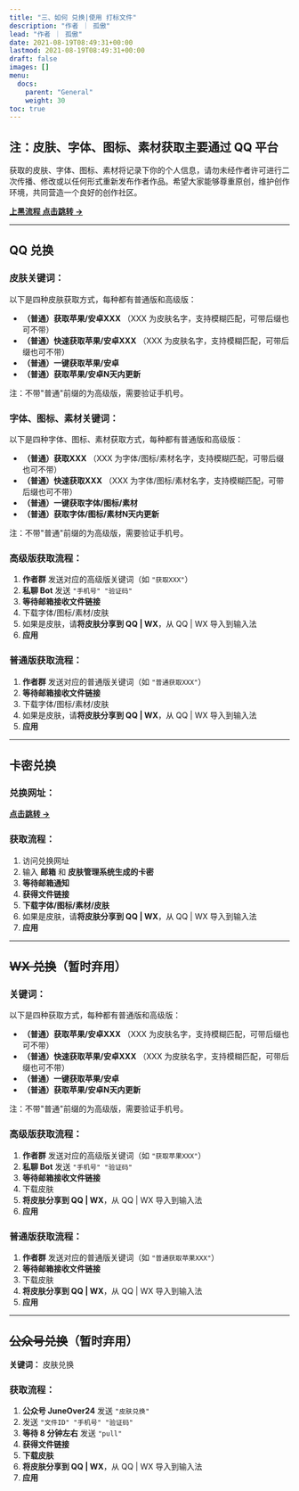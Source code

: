 ```yaml
---
title: "三、如何 兑换|使用 打标文件"
description: "作者 ｜ 孤傲"
lead: "作者 ｜ 孤傲"
date: 2021-08-19T08:49:31+00:00
lastmod: 2021-08-19T08:49:31+00:00
draft: false
images: []
menu:
  docs:
    parent: "General"
    weight: 30
toc: true
---
```


## 注：皮肤、字体、图标、素材获取主要通过 QQ 平台

获取的皮肤、字体、图标、素材将记录下你的个人信息，请勿未经作者许可进行二次传播、修改或以任何形式重新发布作者作品。希望大家能够尊重原创，维护创作环境，共同营造一个良好的创作社区。

[**上黑流程 点击跳转 →**](/docs/mark_user/general/addblacklistaccount/)

---

## QQ 兑换

### 皮肤关键词：

以下是四种皮肤获取方式，每种都有普通版和高级版：

- **（普通）获取苹果/安卓XXX** （XXX 为皮肤名字，支持模糊匹配，可带后缀也可不带）
- **（普通）快速获取苹果/安卓XXX** （XXX 为皮肤名字，支持模糊匹配，可带后缀也可不带）
- **（普通）一键获取苹果/安卓**
- **（普通）获取苹果/安卓N天内更新**

注：不带"普通"前缀的为高级版，需要验证手机号。

### 字体、图标、素材关键词：

以下是四种字体、图标、素材获取方式，每种都有普通版和高级版：

- **（普通）获取XXX** （XXX 为字体/图标/素材名字，支持模糊匹配，可带后缀也可不带）
- **（普通）快速获取XXX** （XXX 为字体/图标/素材名字，支持模糊匹配，可带后缀也可不带）
- **（普通）一键获取字体/图标/素材**
- **（普通）获取字体/图标/素材N天内更新**

注：不带"普通"前缀的为高级版，需要验证手机号。

### 高级版获取流程：

1. **作者群** 发送对应的高级版关键词（如 `"获取XXX"`）
2. **私聊 Bot** 发送 `"手机号" "验证码"`
3. **等待邮箱接收文件链接**
4. 下载字体/图标/素材/皮肤
5. 如果是皮肤，请**将皮肤分享到 QQ | WX**，从 QQ | WX 导入到输入法
6. **应用**

### 普通版获取流程：

1. **作者群** 发送对应的普通版关键词（如 `"普通获取XXX"`）
2. **等待邮箱接收文件链接**
3. 下载字体/图标/素材/皮肤
4. 如果是皮肤，请**将皮肤分享到 QQ | WX**，从 QQ | WX 导入到输入法
5. **应用**

---

## 卡密兑换

### 兑换网址：

[**点击跳转 →**](/docs/mark_use/Redeem/)

### 获取流程：

1. 访问兑换网址
2. 输入 **邮箱** 和 **皮肤管理系统生成的卡密**
3. **等待邮箱通知**
4. **获得文件链接**
5. **下载字体/图标/素材/皮肤**
6. 如果是皮肤，请**将皮肤分享到 QQ | WX**，从 QQ | WX 导入到输入法
7. **应用**

---

## ~~WX 兑换~~（暂时弃用）

### 关键词：

以下是四种获取方式，每种都有普通版和高级版：

- **（普通）获取苹果/安卓XXX** （XXX 为皮肤名字，支持模糊匹配，可带后缀也可不带）
- **（普通）快速获取苹果/安卓XXX** （XXX 为皮肤名字，支持模糊匹配，可带后缀也可不带）
- **（普通）一键获取苹果/安卓**
- **（普通）获取苹果/安卓N天内更新**

注：不带"普通"前缀的为高级版，需要验证手机号。

### 高级版获取流程：

1. **作者群** 发送对应的高级版关键词（如 `"获取苹果XXX"`）
2. **私聊 Bot** 发送 `"手机号" "验证码"`
3. **等待邮箱接收文件链接**
4. 下载皮肤
5. **将皮肤分享到 QQ | WX**，从 QQ | WX 导入到输入法
6. **应用**

### 普通版获取流程：

1. **作者群** 发送对应的普通版关键词（如 `"普通获取苹果XXX"`）
2. **等待邮箱接收文件链接**
3. 下载皮肤
4. **将皮肤分享到 QQ | WX**，从 QQ | WX 导入到输入法
5. **应用**

---

## ~~公众号兑换~~（暂时弃用）

**关键词：** 皮肤兑换

### 获取流程：

1. **公众号 JuneOver24** 发送 `"皮肤兑换"`
2. 发送 `"文件ID" "手机号" "验证码"`
3. **等待 8 分钟左右** 发送 `"pull"`
4. **获得文件链接**
5. **下载皮肤**
6. **将皮肤分享到 QQ | WX**，从 QQ | WX 导入到输入法
7. **应用**
